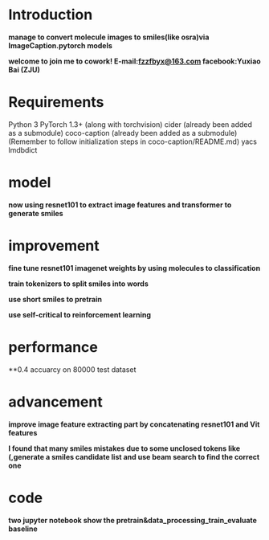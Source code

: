 # Introduction

**manage to convert molecule images to smiles(like osra)via ImageCaption.pytorch models**

**welcome to join me to cowork! E-mail:fzzfbyx@163.com facebook:Yuxiao Bai (ZJU)**


# Requirements

Python 3
PyTorch 1.3+ (along with torchvision)
cider (already been added as a submodule)
coco-caption (already been added as a submodule) (Remember to follow initialization steps in coco-caption/README.md)
yacs
lmdbdict


# model

**now using resnet101 to extract image features and transformer to generate smiles**


# improvement

**fine tune resnet101 imagenet weights by using molecules to classification**

**train tokenizers to split smiles into words**

**use short smiles to pretrain**

**use self-critical to reinforcement learning**


# performance

**0.4 accuarcy on 80000 test dataset


# advancement

**improve image feature extracting part by concatenating resnet101 and Vit features**

**I found that many smiles mistakes due to some unclosed tokens like (,generate a smiles candidate list and use beam search to find the correct one**


# code

**two jupyter notebook show the pretrain&data_processing_train_evaluate baseline**







